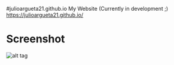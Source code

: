 #julioargueta21.github.io
My Website (Currently in development ;)  https://julioargueta21.github.io/

# Screenshot 

![alt tag](https://i.imgur.com/6Jry3qg.jpg)
